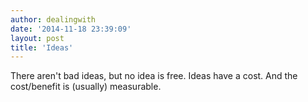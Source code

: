 ```yaml
---
author: dealingwith
date: '2014-11-18 23:39:09'
layout: post
title: 'Ideas'
---
```


There aren't bad ideas, but no idea is free. Ideas have a cost. And the cost/benefit is (usually) measurable.
